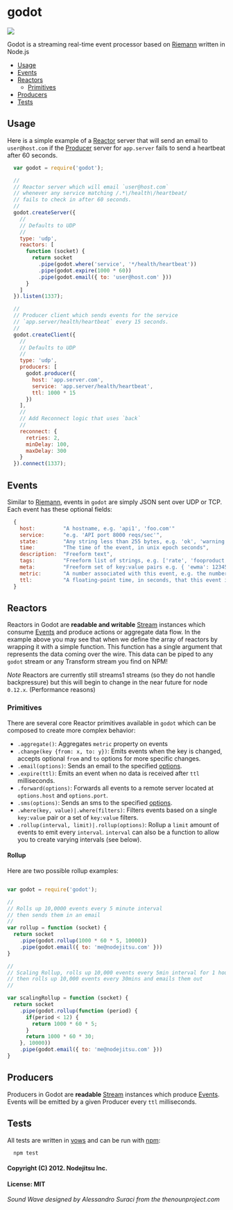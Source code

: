 # godot

![](https://i.cloudup.com/zCF6jLRpLf.png)

Godot is a streaming real-time event processor based on [Riemann][riemann] written in Node.js

* [Usage](#usage)
* [Events](#events)
* [Reactors](#reactors)
  * [Primitives](#primitives)
* [Producers](#producers)
* [Tests](#test)

## Usage

Here is a simple example of a [Reactor](#reactors) server that will send an email to `user@host.com` if the [Producer](#producer) server for `app.server` fails to send a heartbeat after 60 seconds.

``` js
  var godot = require('godot');

  //
  // Reactor server which will email `user@host.com`
  // whenever any service matching /.*\/health\/heartbeat/
  // fails to check in after 60 seconds.
  //
  godot.createServer({
    //
    // Defaults to UDP
    //
    type: 'udp',
    reactors: [
      function (socket) {
        return socket
          .pipe(godot.where('service', '*/health/heartbeat'))
          .pipe(godot.expire(1000 * 60))
          .pipe(godot.email({ to: 'user@host.com' }))
      }
    ]
  }).listen(1337);

  //
  // Producer client which sends events for the service
  // `app.server/health/heartbeat` every 15 seconds.
  //
  godot.createClient({
    //
    // Defaults to UDP
    //
    type: 'udp',
    producers: [
      godot.producer({
        host: 'app.server.com',
        service: 'app.server/health/heartbeat',
        ttl: 1000 * 15
      })
    ],
    //
    // Add Reconnect logic that uses `back`
    //
    reconnect: {
      retries: 2,
      minDelay: 100,
      maxDelay: 300
    }
  }).connect(1337);
```

## Events
Similar to [Riemann][riemann], events in `godot` are simply JSON sent over UDP or TCP. Each event has these optional fields:

``` js
  {
    host:         "A hostname, e.g. 'api1', 'foo.com'"
    service:      "e.g. 'API port 8000 reqs/sec'",
    state:        "Any string less than 255 bytes, e.g. 'ok', 'warning', 'critical'",
    time:         "The time of the event, in unix epoch seconds",
    description:  "Freeform text",
    tags:         "Freeform list of strings, e.g. ['rate', 'fooproduct', 'transient']",
    meta:         "Freeform set of key:value pairs e.g. { 'ewma': 12345 }",
    metric:       "A number associated with this event, e.g. the number of reqs/sec.",
    ttl:          "A floating-point time, in seconds, that this event is considered valid for."
  }
```

## Reactors
Reactors in Godot are **readable and writable** [Stream][stream] instances which consume [Events](#events) and produce actions or aggregate data flow. In the example above you may see that when we define the array of reactors by wrapping it with a simple function. This function has a single argument that represents the data coming over the wire. This data can be piped to any `godot` stream or any Transform stream you find on NPM!

*Note* Reactors are currently still streams1 streams (so they do not handle backpressure) but this will begin to change in the near future for node `0.12.x`. (Performance reasons)

### Primitives

There are several core Reactor primitives available in `godot` which can be composed to create more complex behavior:

* `.aggregate()`: Aggregates `metric` property on events
* `.change(key {from: x, to: y})`: Emits events when the key is changed, accepts optional `from` and `to` options for more specific changes.
* `.email(options)`: Sends an email to the specified [options][email-options].
* `.expire(ttl)`: Emits an event when no data is received after `ttl` milliseconds.
* `.forward(options)`: Forwards all events to a remote server located at `options.host` and `options.port`.
* `.sms(options)`: Sends an sms to the specified [options][sms-options].
* `.where(key, value)|.where(filters)`: Filters events based on a single `key:value` pair or a set of `key:value` filters.
* `.rollup(interval, limit)|.rollup(options)`: Rollup a `limit` amount of events to emit every `interval`. `interval` can also be a function to allow you to create varying intervals (see below).

#### Rollup
Here are two possible rollup examples:

```js

var godot = require('godot');

//
// Rolls up 10,0000 events every 5 minute interval
// then sends them in an email
//
var rollup = function (socket) {
  return socket
    .pipe(godot.rollup(1000 * 60 * 5, 10000))
    .pipe(godot.email({ to: 'me@nodejitsu.com' }))
}

//
// Scaling Rollup, rolls up 10,000 events every 5min interval for 1 hour,
// then rolls up 10,000 events every 30mins and emails them out
//

var scalingRollup = function (socket) {
  return socket
    .pipe(godot.rollup(function (period) {
      if(period < 12) {
        return 1000 * 60 * 5;
      }
      return 1000 * 60 * 30;
    }, 10000))
    .pipe(godot.email({ to: 'me@nodejitsu.com' }))
}
```

## Producers
Producers in Godot are **readable** [Stream][stream] instances which produce [Events](#events). Events will be emitted by a given Producer every `ttl` milliseconds.

## Tests

All tests are written in [vows][vows] and can be run with [npm][npm]:

```
  npm test
```

#### Copyright (C) 2012. Nodejitsu Inc.
#### License: MIT

_Sound Wave designed by Alessandro Suraci from the thenounproject.com_

[riemann]: http://aphyr.github.com/riemann/
[stream]: http://nodejs.org/api/stream.html
[email-options]: https://github.com/nodejitsu/godot/tree/master/lib/godot/reactor/email.js
[sms-options]: https://github.com/nodejitsu/godot/blob/master/lib/godot/reactor/sms.js
[npm]: https://npmjs.org
[vows]: http://vowsjs.org/
